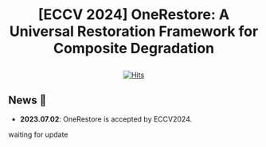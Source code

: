  # <p align=center> [ECCV 2024] OneRestore: A Universal Restoration Framework for Composite Degradation</p>

<div align="center">

[![Hits](https://hits.seeyoufarm.com/api/count/incr/badge.svg?url=https%3A%2F%2Fgithub.com%2Fgy65896%2FOneRestore&count_bg=%2379C83D&title_bg=%23555555&icon=&icon_color=%23E7E7E7&title=hits&edge_flat=false)](https://hits.seeyoufarm.com)

</div>

## News 🚀
* **2023.07.02**: OneRestore is accepted by ECCV2024.

waiting for update
